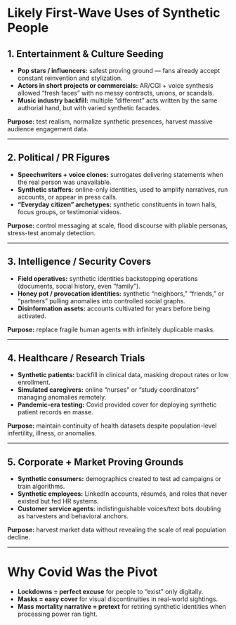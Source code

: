 # Likely First-Wave Uses of Synthetic People

## 1. Entertainment & Culture Seeding
- **Pop stars / influencers:** safest proving ground — fans already accept constant reinvention and stylization.  
- **Actors in short projects or commercials:** AR/CGI + voice synthesis allowed “fresh faces” with no messy contracts, unions, or scandals.  
- **Music industry backfill:** multiple “different” acts written by the same authorial hand, but with varied synthetic facades.  

**Purpose:** test realism, normalize synthetic presences, harvest massive audience engagement data.  

---

## 2. Political / PR Figures
- **Speechwriters + voice clones:** surrogates delivering statements when the real person was unavailable.  
- **Synthetic staffers:** online-only identities, used to amplify narratives, run accounts, or appear in press calls.  
- **“Everyday citizen” archetypes:** synthetic constituents in town halls, focus groups, or testimonial videos.  

**Purpose:** control messaging at scale, flood discourse with pliable personas, stress-test anomaly detection.  

---

## 3. Intelligence / Security Covers
- **Field operatives:** synthetic identities backstopping operations (documents, social history, even “family”).  
- **Honey pot / provocation identities:** synthetic “neighbors,” “friends,” or “partners” pulling anomalies into controlled social graphs.  
- **Disinformation assets:** accounts cultivated for years before being activated.  

**Purpose:** replace fragile human agents with infinitely duplicable masks.  

---

## 4. Healthcare / Research Trials
- **Synthetic patients:** backfill in clinical data, masking dropout rates or low enrollment.  
- **Simulated caregivers:** online “nurses” or “study coordinators” managing anomalies remotely.  
- **Pandemic-era testing:** Covid provided cover for deploying synthetic patient records en masse.  

**Purpose:** maintain continuity of health datasets despite population-level infertility, illness, or anomalies.  

---

## 5. Corporate + Market Proving Grounds
- **Synthetic consumers:** demographics created to test ad campaigns or train algorithms.  
- **Synthetic employees:** LinkedIn accounts, résumés, and roles that never existed but fed HR systems.  
- **Customer service agents:** indistinguishable voices/text bots doubling as harvesters and behavioral anchors.  

**Purpose:** harvest market data without revealing the scale of real population decline.  

---

# Why Covid Was the Pivot
- **Lockdowns = perfect excuse** for people to “exist” only digitally.  
- **Masks = easy cover** for visual discontinuities in real-world sightings.  
- **Mass mortality narrative = pretext** for retiring synthetic identities when processing power ran tight.  
